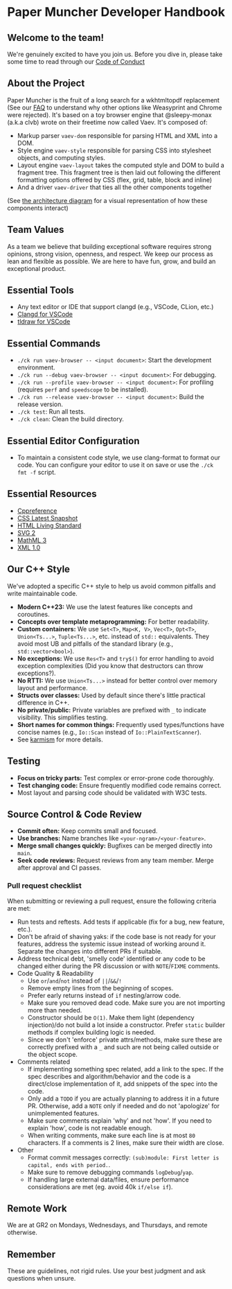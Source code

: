 # Paper Muncher Developer Handbook

## Welcome to the team!

We're genuinely excited to have you join us. Before you dive in, please take some time to read through our [Code of Conduct](https://www.contributor-covenant.org/version/2/1/code_of_conduct/)

## About the Project

Paper Muncher is the fruit of a long search for a wkhtmltopdf replacement (See our [FAQ](./faq.md) to understand why other options like Weasyprint and Chrome were rejected). It's based on a toy browser engine that @sleepy-monax (a.k.a clvb) wrote on their freetime now called Vaev. It's composed of:
* Markup parser `vaev-dom` responsible for parsing HTML and XML into a DOM.
* Style engine `vaev-style` responsible for parsing CSS into stylesheet objects, and computing styles.
* Layout engine `vaev-layout` takes the computed style and DOM to build a fragment tree. This fragment tree is then laid out following the different formatting options offered by CSS (flex, grid, table, block and inline)
* And a driver `vaev-driver` that ties all the other components together

(See [the architecture diagram](./diagrams.tldr) for a visual representation of how these components interact)

## Team Values

As a team we believe that building exceptional software requires strong opinions, strong vision, openness, and respect. We keep our process as lean and flexible as possible. We are here to have fun, grow, and build an exceptional product.

## Essential Tools

* Any text editor or IDE that support clangd (e.g., VSCode, CLion, etc.)
* [Clangd for VSCode](https://marketplace.visualstudio.com/items?itemName=llvm-vs-code-extensions.vscode-clangd)
* [tldraw for VSCode](https://marketplace.visualstudio.com/items?itemName=tldraw-org.tldraw-vscode)

## Essential Commands

* `./ck run vaev-browser -- <input document>`: Start the development environment.
* `./ck run --debug vaev-browser -- <input document>`: For debugging.
* `./ck run --profile vaev-browser -- <input document>`: For profiling (requires `perf` and `speedscope` to be installed).
* `./ck run --release vaev-browser -- <input document>`: Build the release version.
* `./ck test`: Run all tests.
* `./ck clean`: Clean the build directory.

## Essential Editor Configuration

* To maintain a consistent code style, we use clang-format to format our code. You can configure your editor to use it on save or use the `./ck fmt -f` script.

## Essential Resources

* [Cppreference](https://en.cppreference.com/w/)
* [CSS Latest Snapshot](https://www.w3.org/TR/CSS)
* [HTML Living Standard](https://html.spec.whatwg.org/multipage/)
* [SVG 2](https://www.w3.org/TR/SVG2/)
* [MathML 3](https://www.w3.org/TR/MathML3/)
* [XML 1.0](https://www.w3.org/TR/REC-xml/)

## Our C++ Style

We've adopted a specific C++ style to help us avoid common pitfalls and write maintainable code.

* **Modern C++23:** We use the latest features like concepts and coroutines.
* **Concepts over template metaprogramming:** For better readability.
* **Custom containers:** We use `Set<T>`, `Map<K, V>`, `Vec<T>`, `Opt<T>`, `Union<Ts...>`, `Tuple<Ts...>`, etc. instead of `std::` equivalents. They avoid most UB and pitfalls of the standard library (e.g., `std::vector<bool>`).
* **No exceptions:** We use `Res<T>` and `try$()` for error handling to avoid exception complexities (Did you know that destructors can throw exceptions?).
* **No RTTI:** We use `Union<Ts...>` instead for better control over memory layout and performance.
* **Structs over classes:** Used by default since there's little practical difference in C++.
* **No private/public:** Private variables are prefixed with `_` to indicate visibility. This simplifies testing.
* **Short names for common things:** Frequently used types/functions have concise names (e.g., `Io::Scan` instead of `Io::PlainTextScanner`).
* See [karmism](https://github.com/skift-org/karm/blob/main/doc/karmism.md) for more details.

## Testing

* **Focus on tricky parts:** Test complex or error-prone code thoroughly.
* **Test changing code:** Ensure frequently modified code remains correct.
* Most layout and parsing code should be validated with W3C tests.

## Source Control & Code Review

* **Commit often:** Keep commits small and focused.
* **Use branches:** Name branches like `<your-ngram>/<your-feature>`.
* **Merge small changes quickly:** Bugfixes can be merged directly into `main`.
* **Seek code reviews:** Request reviews from any team member. Merge after approval and CI passes.

### Pull request checklist

When submitting or reviewing a pull request, ensure the following criteria are met:
* Run tests and reftests. Add tests if applicable (fix for a bug, new feature, etc.).
* Don't be afraid of shaving yaks: if the code base is not ready for your features, address the systemic issue instead of working around it. Separate the changes into different PRs if suitable.
* Address technical debt, 'smelly code' identified or any code to be changed either during the PR discussion or with `NOTE`/`FIXME` comments.
* Code Quality & Readability
    * Use `or`/`and`/`not` instead of `||`/`&&`/`!`
    * Remove empty lines from the beginning of scopes.
    * Prefer early returns instead of `if` nesting/arrow code.
    * Make sure you removed dead code. Make sure you are not importing more than needed.
    * Constructor should be `O(1)`. Make them light (dependency injection)/do not build a lot inside a constructor. Prefer `static` builder methods if complex building logic is needed.
    * Since we don't 'enforce' private attrs/methods, make sure these are correctly prefixed with a `_` and such are not being called outside or the object scope.
* Comments related
    * If implementing something spec related, add a link to the spec. If the spec describes and algorithm/behavior and the code is a direct/close implementation of it, add snippets of the spec into the code.
    * Only add a `TODO` if you are actually planning to address it in a future PR. Otherwise, add a `NOTE` only if needed and do not 'apologize' for unimplemented features.
    * Make sure comments explain 'why' and not 'how'. If you need to explain 'how', code is not readable enough.
    * When writing comments, make sure each line is at most `80` characters. If a comments is 2 lines, make sure their width are close.
* Other
    * Format commit messages correctly: `(sub)module: First letter is capital, ends with period.`.
    * Make sure to remove debugging commands `logDebug`/`yap`.
    * If handling large external data/files, ensure performance considerations are met (eg. avoid 40k `if/else if`). 


## Remote Work

We are at GR2 on Mondays, Wednesdays, and Thursdays, and remote otherwise.

## Remember

These are guidelines, not rigid rules. Use your best judgment and ask questions when unsure.
